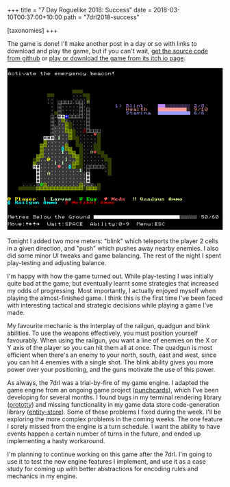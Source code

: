 +++
title = "7 Day Roguelike 2018: Success"
date = 2018-03-10T00:37:00+10:00
path = "7drl2018-success"

[taxonomies]
+++

The game is done! I'll make another post in a day or so with links to download
and play the game, but if you can't wait, [get the source code from github](https://github.com/gridbugs/meters-below-the-ground) or
[play or download the game from its itch.io page](https://gridbugs.itch.io/meters-below-the-ground).

<!-- more -->

![screenshot.png](screenshot.png)

Tonight I added two more meters: "blink" which teleports the player 2 cells
in a given direction, and "push" which pushes away nearby enemies. I also did
some minor UI tweaks and game balancing. The rest of the night I spent play-testing
and adjusting balance.

I'm happy with how the game turned out. While play-testing I was initially quite bad
at the game, but eventually learnt some strategies that increased my odds of progressing.
Most importantly, I actually enjoyed myself when playing the almost-finished game. I
think this is the first time I've been faced with interesting tactical and strategic decisions
while playing a game I've made.

My favourite mechanic is the interplay of the railgun, quadgun and blink abilities.
To use the weapons effectively, you must position yourself favourably. When using
the railgun, you want a line of enemies on the X or Y axis of the player so you can hit them
all at once. The quadgun is most efficient when there's an enemy to your north, south, east and west,
since you can hit 4 enemies with a single shot. The blink ability gives you more power
over your positioning, and the guns motivate the use of this power.

As always, the 7drl was a trial-by-fire of my game engine. I adapted the game engine from an
ongoing game project ([punchcards](https://github.com/gridbugs/punchcards)), which I've been
developing for several months. I found bugs in my terminal rendering library ([prototty](https://github.com/gridbugs/prototty))
and missing functionality in my game data store code-generation library ([entity-store](https://github.com/gridbugs/entity-store)).
Some of these problems I fixed during the week. I'll be exploring the more complex problems
in the coming weeks. The one feature I sorely missed from the engine is a turn schedule.
I want the ability to have events happen a certain number of turns in the future, and ended
up implementing a hasty workaround.

I'm planning to continue working on this game after the 7drl. I'm going to use it to test the new
engine features I implement, and use it as a case study for coming up with better abstractions
for encoding rules and mechanics in my engine.
